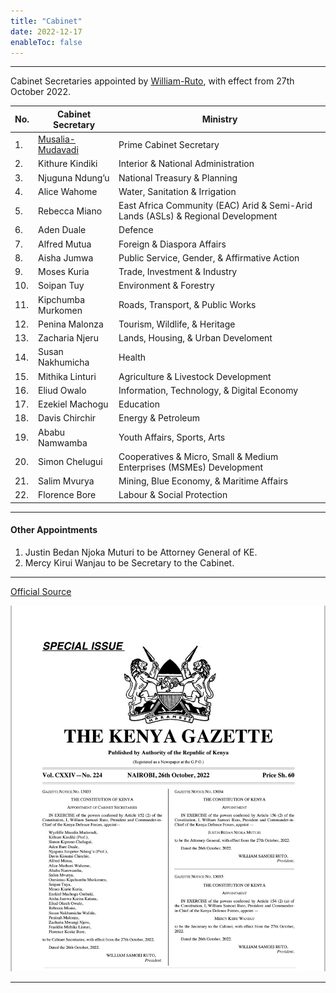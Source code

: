 ```yaml
---
title: "Cabinet"
date: 2022-12-17
enableToc: false
---
```


---

Cabinet Secretaries appointed by [William-Ruto](notes/William-Ruto.md), with effect from 27th October 2022.

| No. | Cabinet Secretary  | Ministry                                                                         |
| --- | ------------------ | -------------------------------------------------------------------------------- |
| 1.  | [Musalia-Mudavadi](notes/Musalia-Mudavadi.md)   | Prime Cabinet Secretary                                                          |
| 2.  | Kithure Kindiki    | Interior & National Administration                                               |
| 3.  | Njuguna Ndung’u    | National Treasury & Planning                                                     |
| 4.  | Alice Wahome       | Water, Sanitation & Irrigation                                                   |
| 5.  | Rebecca Miano      | East Africa Community (EAC) Arid & Semi-Arid Lands (ASLs) & Regional Development |
| 6.  | Aden Duale         | Defence                                                                          |
| 7.  | Alfred Mutua       | Foreign & Diaspora Affairs                                                       |
| 8.  | Aisha Jumwa        | Public Service, Gender, & Affirmative Action                                     |
| 9.  | Moses Kuria        | Trade, Investment & Industry                                                     |
| 10. | Soipan Tuy         | Environment & Forestry                                                           |
| 11. | Kipchumba Murkomen | Roads, Transport, & Public Works                                                 |
| 12. | Penina Malonza     | Tourism, Wildlife, & Heritage                                                    |
| 13. | Zacharia Njeru     | Lands, Housing, & Urban Develoment                                               |
| 14. | Susan Nakhumicha   | Health                                                                           |
| 15. | Mithika Linturi    | Agriculture & Livestock Development                                              |
| 16. | Eliud Owalo        | Information, Technology, & Digital Economy                                       |
| 17. | Ezekiel Machogu    | Education                                                                        |
| 18. | Davis Chirchir     | Energy & Petroleum                                                               |
| 19. | Ababu Namwamba     | Youth Affairs, Sports, Arts                                                      |
| 20. | Simon Chelugui     | Cooperatives & Micro, Small & Medium Enterprises (MSMEs) Development             |
| 21. | Salim Mvurya       | Mining, Blue Economy, & Maritime Affairs                                         |
| 22. | Florence Bore      | Labour & Social Protection                                                       |

---
#### Other Appointments

1. Justin Bedan Njoka Muturi to be  Attorney General of KE.
2. Mercy Kirui Wanjau to be Secretary to the Cabinet.

---
[Official Source](https://www.president.go.ke/cabinet/)

![cabinet list | 400](_assets/New%20Cabinet%20Secretaries%20Oct%2026.jpg)

---

